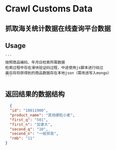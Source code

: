 # Crawl Customs Data

## 抓取海关统计数据在线查询平台数据

## Usage

    ```
    按照商品编码、年月日检索所需数据
    检索过程中存在滑块验证码过程，中途使用js脚本进行绕过
    最后将将获得到的商品数据存在本地json（需改进写入mongo）
    ```

## 返回结果的数据结构

```json
  {
  "id": "10011900",
  "product_name": "其他硬粒小麦",
  "first_q": "501",
  "first_n": "加拿大",
  "second_q": "10",
  "second_n": "一般贸易",
  "rmb": "11"
}
```

